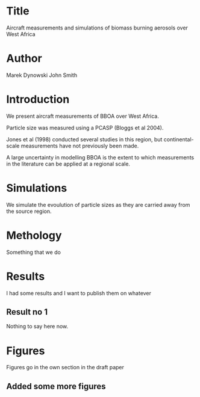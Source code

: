 # Title
Aircraft measurements and simulations of biomass burning aerosols over West Africa

# Author

Marek Dynowski
John Smith 

# Introduction
We present aircraft measurements of BBOA over West Africa.

Particle size was measured using a PCASP (Bloggs et al 2004).

Jones et al (1998) conducted several studies in this region, but 
continental-scale measurements have not previously been made.

A large uncertainty in modelling BBOA is the extent to which 
measurements in the literature can be applied at a regional scale.

# Simulations

We simulate the evoulution of particle sizes as they are carried 
away from the source region.

# Methology 
Something that we do

# Results 
I had some results and I want to publish them on whatever
## Result no 1 
Nothing to say here now. 

# Figures
Figures go in the own section in the draft paper

## Added some more figures  
